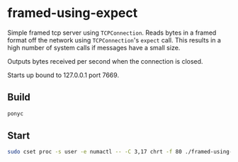 # framed-using-expect

Simple framed tcp server using `TCPConnection`. Reads bytes in a framed format off the network using `TCPConnection`'s `expect` call. This results in a high number of system calls if messages have a small size.

Outputs bytes received per second when the connection is closed.

Starts up bound to 127.0.0.1 port 7669.

## Build

```bash
ponyc
```

## Start

```bash
sudo cset proc -s user -e numactl -- -C 3,17 chrt -f 80 ./framed-using-expect --ponythreads=1 --ponynoblock --ponypinasio
```

